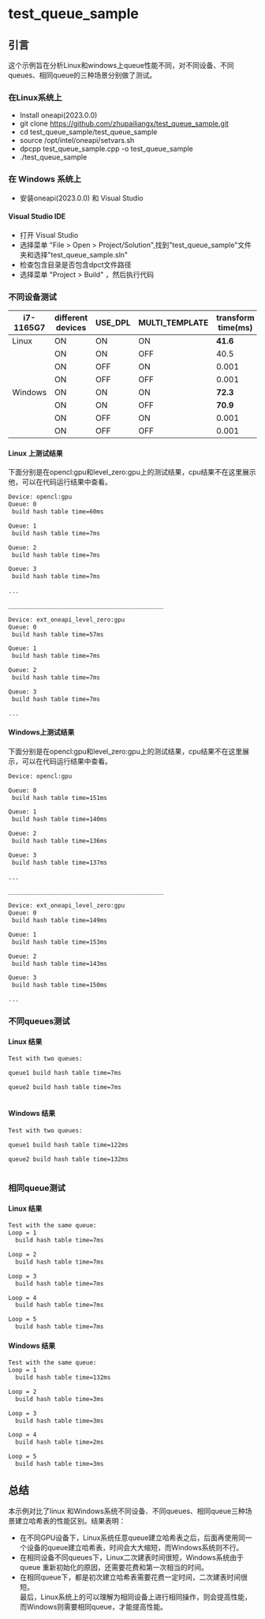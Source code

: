 # test_queue_sample
## 引言
这个示例旨在分析Linux和windows上queue性能不同，对不同设备、不同queues、相同queue的三种场景分别做了测试。

### 在Linux系统上
* Install oneapi(2023.0.0)
* git clone https://github.com/zhupailiangx/test_queue_sample.git
* cd test_queue_sample/test_queue_sample
* source /opt/intel/oneapi/setvars.sh
* dpcpp test_queue_sample.cpp -o test_queue_sample
* ./test_queue_sample

### 在 Windows 系统上
* 安装oneapi(2023.0.0) 和 Visual Studio

#### Visual Studio IDE
* 打开 Visual Studio
* 选择菜单 "File > Open > Project/Solution",找到"test_queue_sample"文件夹和选择"test_queue_sample.sln"
* 检查包含目录是否包含dpct文件路径
* 选择菜单 "Project > Build" ，然后执行代码
     

### 不同设备测试               





|  i7-1165G7   |    different devices     | USE_DPL    |  MULTI_TEMPLATE | transform time(ms)  | sort time(ms)   |
|  ----        | ----       | ----       | ----            |  ----               |    ----         |
|  Linux       |    ON      | ON         |     ON          |    **41.6**         |    5.4          |
|              |    ON      | ON         |     OFF         |    40.5             |    5.4          |
|              |    ON      | OFF        |     ON          |    0.001            |    5.4          |
|              |    ON      | OFF        |     OFF         |    0.001            |    5.4          |
|  Windows     |    ON      | ON         |     ON          |    **72.3**         |    **5.4**      |
|              |    ON      | ON         |     OFF         |    **70.9**         |    5.4          |
|              |    ON      | OFF        |     ON          |    0.001            |    5.4          |
|              |    ON      | OFF        |     OFF         |    0.001            |    5.4          |


#### Linux 上测试结果
下面分别是在opencl:gpu和level_zero:gpu上的测试结果，cpu结果不在这里展示他，可以在代码运行结果中查看。
```bash
Device: opencl:gpu
Queue: 0
 build hash table time=60ms

Queue: 1
 build hash table time=7ms

Queue: 2
 build hash table time=7ms

Queue: 3
 build hash table time=7ms
 
...

____________________________________________

Device: ext_oneapi_level_zero:gpu
Queue: 0
 build hash table time=57ms

Queue: 1
 build hash table time=7ms

Queue: 2
 build hash table time=7ms

Queue: 3
 build hash table time=7ms

...

```
#### Windows上测试结果
下面分别是在opencl:gpu和level_zero:gpu上的测试结果，cpu结果不在这里展示，可以在代码运行结果中查看。
```bash
Device: opencl:gpu

Queue: 0
 build hash table time=151ms

Queue: 1
 build hash table time=140ms

Queue: 2
 build hash table time=136ms

Queue: 3
 build hash table time=137ms
 
...

____________________________________________

Device: ext_oneapi_level_zero:gpu
Queue: 0
 build hash table time=149ms

Queue: 1
 build hash table time=153ms

Queue: 2
 build hash table time=143ms

Queue: 3
 build hash table time=150ms

...

```
### 不同queues测试
#### Linux 结果
```bash
Test with two queues:

queue1 build hash table time=7ms

queue2 build hash table time=7ms
 
```
#### Windows 结果
```bash
Test with two queues:

queue1 build hash table time=122ms

queue2 build hash table time=132ms
 
```

### 相同queue测试
#### Linux 结果
```bash
Test with the same queue:
Loop = 1
  build hash table time=7ms

Loop = 2
  build hash table time=7ms

Loop = 3
  build hash table time=7ms

Loop = 4
  build hash table time=7ms

Loop = 5
  build hash table time=7ms
```

#### Windows 结果
```bash
Test with the same queue:
Loop = 1
  build hash table time=132ms

Loop = 2
  build hash table time=3ms

Loop = 3
  build hash table time=3ms

Loop = 4
  build hash table time=2ms

Loop = 5
  build hash table time=3ms
```


## 总结
本示例对比了linux 和Windows系统不同设备、不同queues、相同queue三种场景建立哈希表的性能区别。结果表明：
* 在不同GPU设备下，Linux系统任意queue建立哈希表之后，后面再使用同一个设备的queue建立哈希表，时间会大大缩短，而Windows系统则不行。
* 在相同设备不同queues下，Linux二次建表时间很短，Windows系统由于queue 重新初始化的原因，还需要花费和第一次相当的时间。
* 在相同queue下，都是初次建立哈希表需要花费一定时间，二次建表时间很短。\
最后，Linux系统上的可以理解为相同设备上进行相同操作，则会提高性能，而Windows则需要相同queue，才能提高性能。
